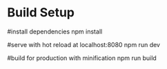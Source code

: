 # Build Setup
#install dependencies
npm install

#serve with hot reload at localhost:8080
npm run dev

#build for production with minification
npm run build

